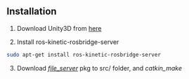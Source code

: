 ## Installation

1. Download Unity3D from [here](https://beta.unity3d.com/download/dad990bf2728/public_download.html)

2. Install ros-kinetic-rosbridge-server
``` bash
sudo apt-get install ros-kinetic-rosbridge-server
```
3. Download [*file_server*](https://github.com/mingfeisun/ros-sharp/tree/master/ROS/file_server) pkg to src/ folder, and *catkin_make*

